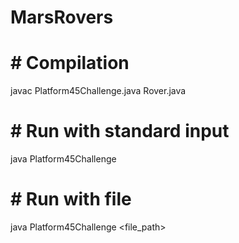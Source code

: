 # MarsRovers

# # Compilation

javac Platform45Challenge.java Rover.java

# # Run with standard input 

java Platform45Challenge

# # Run with file

java Platform45Challenge <file_path>
